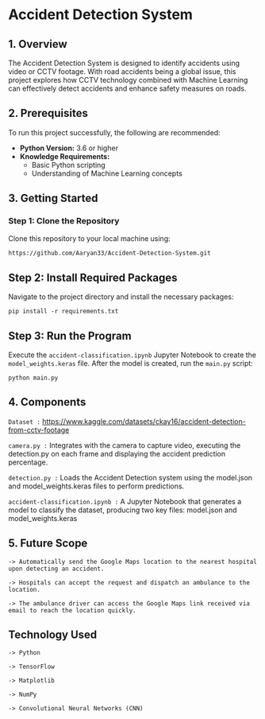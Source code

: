 # Accident Detection System

## 1. Overview

The Accident Detection System is designed to identify accidents using video or CCTV footage. With road accidents being a global issue, this project explores how CCTV technology combined with Machine Learning can effectively detect accidents and enhance safety measures on roads.

## 2. Prerequisites

To run this project successfully, the following are recommended:
- **Python Version:** 3.6 or higher
- **Knowledge Requirements:** 
  - Basic Python scripting
  - Understanding of Machine Learning concepts

## 3. Getting Started

### Step 1: Clone the Repository
Clone this repository to your local machine using:
```bash
https://github.com/Aaryan33/Accident-Detection-System.git
```

## Step 2: Install Required Packages
Navigate to the project directory and install the necessary packages:
```
pip install -r requirements.txt
```

## Step 3: Run the Program 
Execute the ```accident-classification.ipynb``` Jupyter Notebook to create the ```model_weights.keras``` file.
After the model is created, run the ```main.py``` script:
```
python main.py
```

## 4. Components

```Dataset :```  https://www.kaggle.com/datasets/ckay16/accident-detection-from-cctv-footage 

```camera.py :``` Integrates with the camera to capture video, executing the detection.py on each frame and displaying the accident prediction percentage.

```detection.py :``` Loads the Accident Detection system using the model.json and model_weights.keras files to perform predictions.

```accident-classification.ipynb :```  A Jupyter Notebook that generates a model to classify the dataset, producing two key files: model.json and model_weights.keras

## 5. Future Scope

    -> Automatically send the Google Maps location to the nearest hospital upon detecting an accident.
    
    -> Hospitals can accept the request and dispatch an ambulance to the location.
    
    -> The ambulance driver can access the Google Maps link received via email to reach the location quickly.
  
## Technology Used

    -> Python

    -> TensorFlow

    -> Matplotlib

    -> NumPy

    -> Convolutional Neural Networks (CNN)
